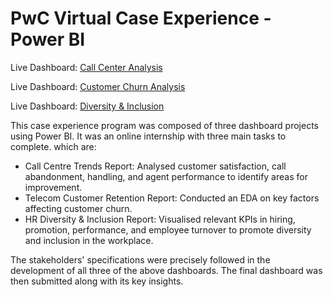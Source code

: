 # PwC Virtual Case Experience - Power BI 

Live Dashboard: [Call Center Analysis](https://www.novypro.com/project/atliq-mart-supply-chain-analysis-4)

Live Dashboard: [Customer Churn Analysis](https://www.novypro.com/project/atliq-mart-supply-chain-analysis-4)

Live Dashboard: [Diversity & Inclusion](https://www.novypro.com/project/atliq-mart-supply-chain-analysis-4)

This case experience program was composed of three dashboard projects using Power BI. It was an online internship with three main tasks to complete. which are:

- Call Centre Trends Report: Analysed customer satisfaction, call abandonment, handling, and agent performance to identify areas for improvement.
- Telecom Customer Retention Report: Conducted an EDA on key factors affecting customer churn.
- HR Diversity & Inclusion Report: Visualised relevant KPIs in hiring, promotion, performance, and employee turnover to promote diversity and inclusion in the workplace.

The stakeholders' specifications were precisely followed in the development of all three of the above dashboards. The final dashboard was then submitted along with its key insights.



